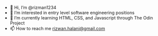 - 👋 Hi, I’m @rizman1234
- 👀 I’m interested in entry level software engineering positions
- 🌱 I’m currently learning HTML, CSS, and Javascript through The Odin Project
- 📫 How to reach me rizwan.halani@gmail.com

<!---
rizman1234/rizman1234 is a ✨ special ✨ repository because its `README.md` (this file) appears on your GitHub profile.
You can click the Preview link to take a look at your changes.
--->
